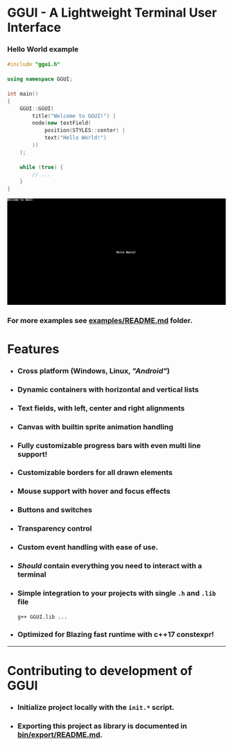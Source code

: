 # **GGUI** - A Lightweight Terminal User Interface

### Hello World example
```C++
#include "ggui.h"

using namespace GGUI;

int main() 
{
    GGUI::GGUI(
        title("Welcome to GGUI!") | 
        node(new textField( 
            position(STYLES::center) | 
            text("Hello World!")
        ))
    );

    while (true) {
        // ... 
    }
}
```

<img src="./bin/img/helloWorld.png">

### For more examples see [examples/README.md](./examples/README.md) folder. 

# Features
 - ### Cross platform (Windows, Linux, *"Android"*)
 - ### **Dynamic containers** with **horizontal** and **vertical** lists
 - ### **Text fields**, with left, center and right alignments
 - ### **Canvas** with builtin **sprite animation** handling
 - ### Fully customizable **progress bars** with even **multi line** support!
 - ### Customizable borders for all drawn elements
 - ### **Mouse support** with hover and focus effects
 - ### **Buttons** and **switches**
 - ### **Transparency** control
 - ### Custom **event handling** with ease of use.
 - ### *Should* contain everything you need to **interact with a terminal**
 - ### **Simple integration** to your projects with single `.h` and `.lib` file
    ```
    g++ GGUI.lib ...
    ```
 - ### **Optimized** for **Blazing fast** runtime with c++17 constexpr!

--- 

# Contributing to development of **GGUI**
- ### Initialize project locally with the `init.*` script.
- ### Exporting this project as library is documented in [bin/export/README.md](./bin/export/README.md).